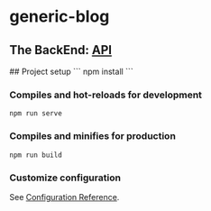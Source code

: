 # generic-blog
<h2>The BackEnd: <a href="https://github.com/Mullins69/POScolabProjectAPI">API</a></h2>
## Project setup
```
npm install
```

### Compiles and hot-reloads for development
```
npm run serve
```

### Compiles and minifies for production
```
npm run build
```

### Customize configuration
See [Configuration Reference](https://cli.vuejs.org/config/).
